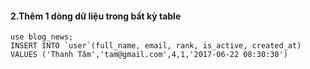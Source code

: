 #### 2.Thêm 1 dòng dữ liệu trong bất kỳ table
```mysql
use blog_news;
INSERT INTO `user`(full_name, email, rank, is_active, created_at) VALUES ('Thanh Tâm','tam@gmail.com',4,1,'2017-06-22 08:30:30')
```
